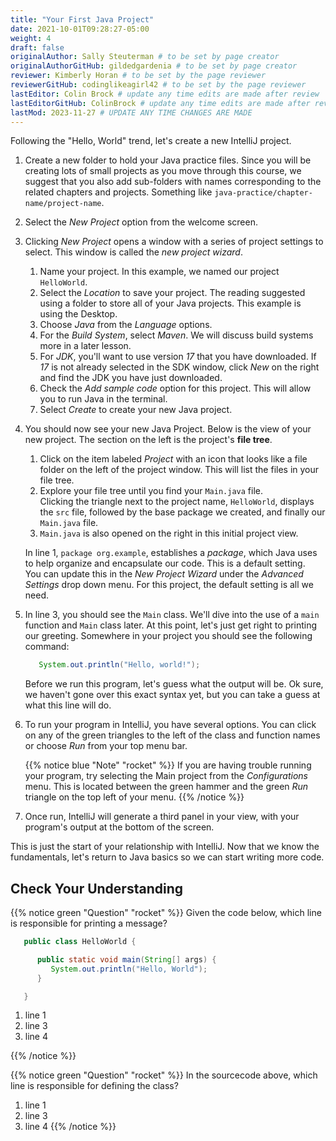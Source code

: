 ```yaml
---
title: "Your First Java Project"
date: 2021-10-01T09:28:27-05:00
weight: 4
draft: false
originalAuthor: Sally Steuterman # to be set by page creator
originalAuthorGitHub: gildedgardenia # to be set by page creator
reviewer: Kimberly Horan # to be set by the page reviewer
reviewerGitHub: codinglikeagirl42 # to be set by the page reviewer
lastEditor: Colin Brock # update any time edits are made after review
lastEditorGitHub: ColinBrock # update any time edits are made after review
lastMod: 2023-11-27 # UPDATE ANY TIME CHANGES ARE MADE
---
```


Following the "Hello, World" trend, let's create a new IntelliJ project.

1. Create a new folder to hold your Java practice files. Since you will be
   creating lots of small projects as you move through this course, we
   suggest that you also add sub-folders with names corresponding to the
   related chapters and projects. Something like
   `java-practice/chapter-name/project-name`.
1. Select the *New Project* option from the welcome screen.
1. Clicking *New Project* opens a window with a series of project settings to
   select. This window is called the *new project wizard*.

   1. Name your project.  In this example, we named our project `HelloWorld`.
   1. Select the *Location* to save your project.  The reading suggested using a folder to store all of your Java projects.  This example is using the Desktop.
   1. Choose *Java* from the *Language* options.
   1. For the *Build System*, select *Maven*.  We will discuss build systems more in a later lesson.
   1. For *JDK*, you'll want to use version *17* that you have downloaded. 
      If *17* is not already selected in the SDK window, click *New* on the right and find the JDK you have just downloaded.
   1. Check the *Add sample code* option for this project.  This will allow you to run Java in the terminal.
   1. Select *Create* to create your new Java project.

1. You should now see your new Java Project. Below is the view of your new project.
   The section on the left is the project's **file tree**.
   
   1. Click on the item labeled *Project* with an icon that looks like a file folder on the left of the project window.  This will list the files in your file tree.  
   1. Explore your file tree until you find your `Main.java` file.  
      Clicking the triangle next to the project name, `HelloWorld`, displays the `src` file, 
      followed by the base package we created, and finally our ``Main.java`` file. 
   1. `Main.java` is also opened on the right in this initial project view. 
   
   In line 1, `package org.example`, establishes a *package*, which Java uses to help
   organize and encapsulate our code. This is a default setting.  
   You can update this in the *New Project Wizard* under the *Advanced Settings* drop down menu.
   For this project, the default setting is all we need.

1. In line 3, you should see the `Main` class.  We'll dive into the use of a `main` function and `Main` class later. At this point, let's just get right to printing our greeting. Somewhere in your project you should see the following command:

   ```java
      System.out.println("Hello, world!");
   ```
   Before we run this program, let's guess what the output will be.
   Ok sure, we haven't gone over this exact syntax yet, but you can take a guess at what this line will do.

1. To run your program in IntelliJ, you have several options.
   You can click on any of the green triangles to the left of the class and function names or choose *Run* from your top menu bar.

   {{% notice blue "Note" "rocket" %}}
   If you are having trouble running your program, try selecting the Main project from the *Configurations* menu.
   This is located between the green hammer and the green *Run* triangle on the top left of your menu.
   {{% /notice %}}

1. Once run, IntelliJ will generate a third panel in your view, with your program's output at the bottom of the screen.

This is just the start of your relationship with IntelliJ. Now that we know the fundamentals,
let's return to Java basics so we can start writing more code.

## Check Your Understanding

{{% notice green "Question" "rocket" %}}
   Given the code below, which line is responsible for printing a message?

   ```java {linenos=table}
      public class HelloWorld {

         public static void main(String[] args) {
            System.out.println("Hello, World");
         }

      }
   ```

   1. line 1
   1. line 3
   1. line 4

{{% /notice %}}

{{% notice green "Question" "rocket" %}}
   In the sourcecode above, which line is responsible for defining the class?

   1. line 1
   1. line 3
   1. line 4
{{% /notice %}}